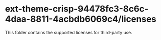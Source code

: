 # ext-theme-crisp-94478fc3-8c6c-4daa-8811-4acbdb6069c4/licenses

This folder contains the supported licenses for third-party use.

